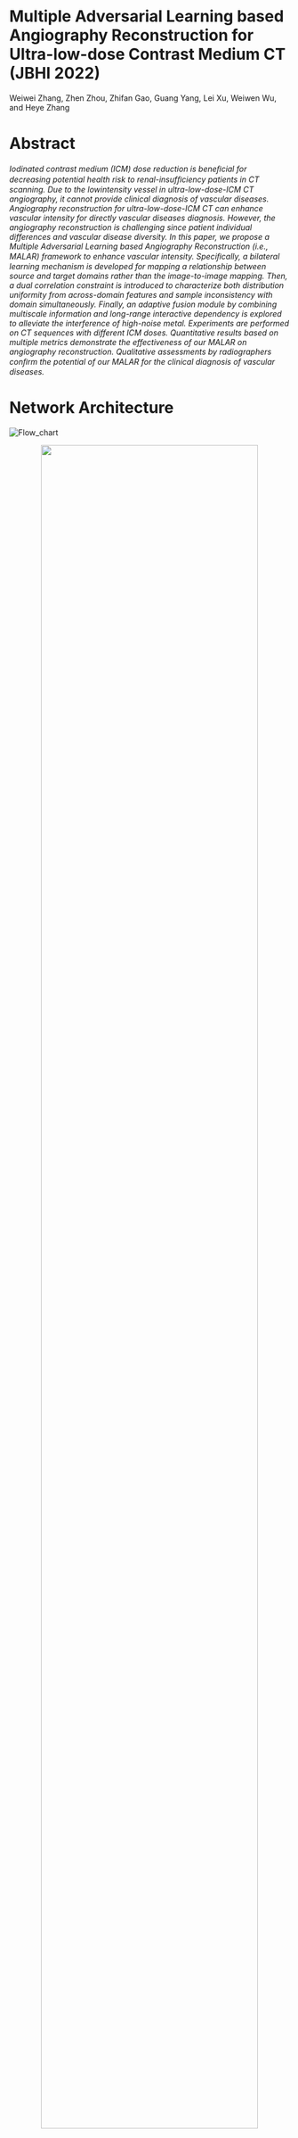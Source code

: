 # Multiple Adversarial Learning based Angiography Reconstruction for Ultra-low-dose Contrast Medium CT (JBHI 2022)
Weiwei Zhang, Zhen Zhou, Zhifan Gao, Guang Yang, Lei Xu, Weiwen Wu, and Heye Zhang

# Abstract
<em>
Iodinated contrast medium (ICM) dose reduction is beneﬁcial for decreasing potential health risk to renal-insufﬁciency patients in CT scanning. Due to the lowintensity vessel in ultra-low-dose-ICM CT angiography, it cannot provide clinical diagnosis of vascular diseases. Angiography reconstruction for ultra-low-dose-ICM CT can enhance vascular intensity for directly vascular diseases diagnosis. However, the angiography reconstruction is challenging since patient individual differences and vascular disease diversity. In this paper, we propose a Multiple Adversarial Learning based Angiography Reconstruction (i.e., MALAR) framework to enhance vascular intensity. Speciﬁcally, a bilateral learning mechanism is developed for mapping a relationship between source and target domains rather than the image-to-image mapping. Then, a dual correlation constraint is introduced to characterize both distribution uniformity from across-domain features and sample inconsistency with domain simultaneously. Finally, an adaptive fusion module by combining multiscale information and long-range interactive dependency is explored to alleviate the interference of high-noise metal. Experiments are performed on CT sequences with different ICM doses. Quantitative results based on multiple metrics demonstrate the effectiveness of our MALAR on angiography reconstruction. Qualitative assessments by radiographers conﬁrm the potential of our MALAR for the clinical diagnosis of vascular diseases.
</em>

# Network Architecture
![Flow_chart](https://user-images.githubusercontent.com/64700979/194312703-2a28018f-a050-4413-8917-98e181258954.png)
<div align="center">    
<img src="https://user-images.githubusercontent.com/64700979/194312703-2a28018f-a050-4413-8917-98e181258954.png" height="88%" width="88%" />
</div>

# Requirements
```
python=3.7.1 tensorflow=1.15.0
```

# Pretrained Model
Please download pretrained model from the [link](https://drive.google.com/drive/folders/1-ze0CiKuJ2MZCTd-cVTV9-SzQPc0vC_x?usp=sharing)

# Our Related Work
* Multiple Adversarial Learning based Angiography Reconstruction for Ultra-low-dose Contrast Medium CT. [Paper]()
